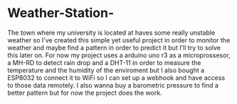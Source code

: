# Weather-Station-
The town where my university is located at haves some really unstable weather so I've created this simple yet useful project in order to monitor the weather and maybe find a pattern in order to predict it but I'll try to solve this later on. 
For now my project uses a arduino uno r3 as a microprossesor, a MH-RD to detect rain drop and a DHT-11 in order to measure the temperature and the humidity of the enviroment but I also bought a ESP8032 to connect it to WiFi so I can set up a webhook and have access to those data remotely. I also wanna buy a barometric pressure to find a better pattern but for now the project does the work.
